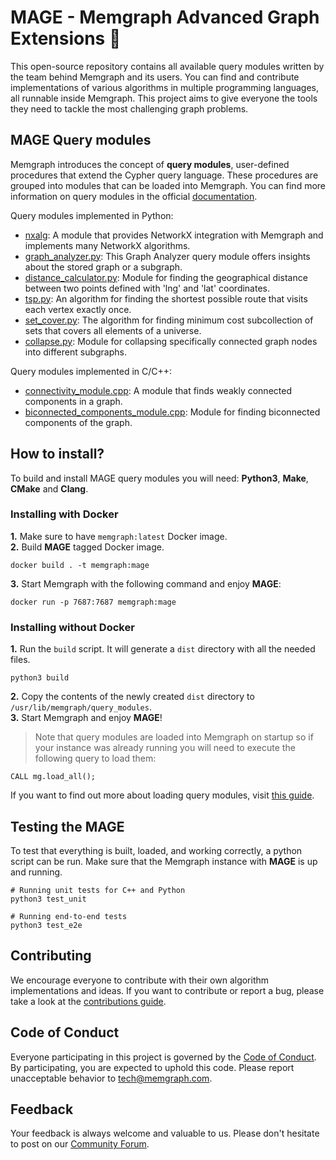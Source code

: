 # MAGE - Memgraph Advanced Graph Extensions :crystal_ball:

This open-source repository contains all available query modules written by the team behind Memgraph and its users. You can find and contribute implementations of various algorithms in multiple programming languages, all runnable inside Memgraph. This project aims to give everyone the tools they need to tackle the most challenging graph problems. 

## MAGE Query modules

Memgraph introduces the concept of **query modules**, user-defined procedures that extend the Cypher query language. These procedures are grouped into modules that can be loaded into Memgraph. You can find more information on query modules in the official [documentation](https://docs.memgraph.com/memgraph/database-functionalities/query-modules/built-in-query-modules).

Query modules implemented in Python:
* [nxalg](python/nxalg.py): A module that provides NetworkX integration with Memgraph and implements many NetworkX algorithms.  
* [graph_analyzer.py](python/graph_analyzer.py): This Graph Analyzer query module offers insights about the stored graph or a subgraph.
* [distance_calculator.py](python/distance_calculator.py): Module for finding the geographical distance between two points defined with 'lng' and 'lat' coordinates.
* [tsp.py](python/tsp.py): An algorithm for finding the shortest possible route that visits each vertex exactly once.
* [set_cover.py](python/set_cover.py): The algorithm for finding minimum cost subcollection of sets that covers all elements of a universe.
* [collapse.py](python/collapse.py): Module for collapsing specifically connected graph nodes into different subgraphs.

Query modules implemented in C/C++:
* [connectivity_module.cpp](cpp/connectivity_module/connectivity_module.cpp): A module that finds weakly connected components in a graph.
* [biconnected_components_module.cpp](cpp/biconnected_components_module/biconnected_components_module.cpp): Module for finding biconnected components of the graph.

## How to install?

To build and install MAGE query modules you will need: **Python3**, **Make**, **CMake** and **Clang**.

### Installing with Docker

**1.** Make sure to have `memgraph:latest` Docker image.  
**2.** Build **MAGE** tagged Docker image.  
```
docker build . -t memgraph:mage
```

**3.** Start Memgraph with the following command and enjoy **MAGE**:
```
docker run -p 7687:7687 memgraph:mage
```

### Installing without Docker
**1.** Run the `build` script. It will generate a `dist` directory with all the needed files.  
```
python3 build
```

**2.** Copy the contents of the newly created `dist` directory to `/usr/lib/memgraph/query_modules`.  
**3.** Start Memgraph and enjoy **MAGE**!  

> Note that query modules are loaded into Memgraph on startup so if your instance was already running you will need to execute the following query to load them:
```
CALL mg.load_all();
```
If you want to find out more about loading query modules, visit [this guide](https://docs.memgraph.com/memgraph/database-functionalities/query-modules/load-call-query-modules).


## Testing the MAGE
To test that everything is built, loaded, and working correctly, a python script can be run. Make sure that the Memgraph instance with **MAGE** is up and running. 
```
# Running unit tests for C++ and Python
python3 test_unit

# Running end-to-end tests
python3 test_e2e
```
## Contributing

We encourage everyone to contribute with their own algorithm implementations and ideas. If you want to contribute or report a bug, please take a look at the [contributions guide](CONTRIBUTING.md).

## Code of Conduct

Everyone participating in this project is governed by the [Code of Conduct](CODE_OF_CONDUCT.md). By participating, you are expected to uphold this code. Please report unacceptable behavior to <tech@memgraph.com>.

## Feedback
Your feedback is always welcome and valuable to us. Please don't hesitate to post on our [Community Forum](https://discourse.memgraph.com/).
